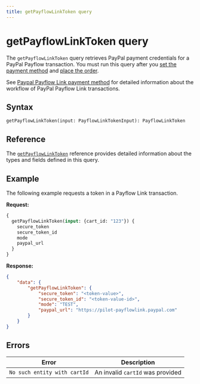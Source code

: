 ```yaml
---
title: getPayflowLinkToken query
---
```


# getPayflowLinkToken query

The `getPayflowLinkToken` query retrieves PayPal payment credentials for a PayPal Payflow transaction. You must run this query after you [set the payment method](../../cart/mutations/set-payment-method.md) and [place the order](../../cart/mutations/place-order.md).

See [Paypal Payflow Link payment method](../../../payment-methods/payflow-link.md) for detailed information about the workflow of PayPal Payflow Link transactions.

## Syntax

`getPayflowLinkToken(input: PayflowLinkTokenInput): PayflowLinkToken`

## Reference

The [`getPayflowLinkToken`](https://developer.adobe.com/commerce/webapi/graphql-api/index.html#query-getPayflowLinkToken) reference provides detailed information about the types and fields defined in this query.

## Example

The following example requests a token in a Payflow Link transaction.

**Request:**

```graphql
{
  getPayflowLinkToken(input: {cart_id: "123"}) {
    secure_token
    secure_token_id
    mode
    paypal_url
  }
}
```

**Response:**

```json
{
    "data": {
        "getPayflowLinkToken": {
            "secure_token": "<token-value>",
            "secure_token_id": "<token-value-id>",
            "mode": "TEST",
            "paypal_url": "https://pilot-payflowlink.paypal.com"
        }
    }
}
```

## Errors

Error | Description
--- | ---
`No such entity with cartId` | An invalid `cartId` was provided
